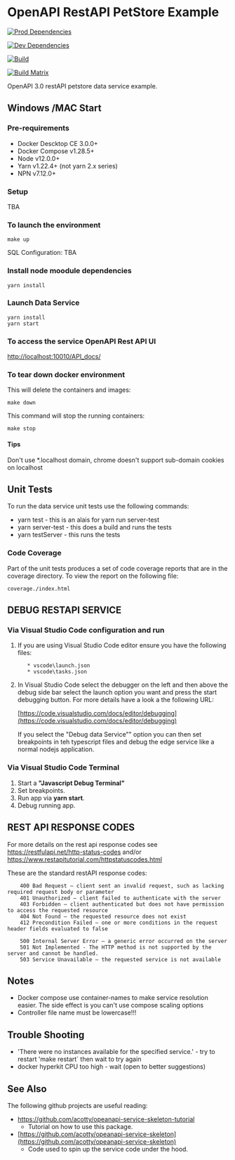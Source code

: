 # OpenAPI RestAPI PetStore Example

[![Prod Dependencies](https://david-dm.org/acotty/OpenAPI_Rest_PetStore_Example/status.svg)](https://david-dm.org/acotty/OpenAPI_Rest_PetStore_Example)

[![Dev Dependencies](https://david-dm.org/acotty/OpenAPI_Rest_PetStore_Example/dev-status.svg)](https://david-dm.org/acotty/OpenAPI_Rest_PetStore_Example#info=devDependencies)

[![Build](https://github.com/acotty/OpenAPI_Rest_PetStore_Example/actions/workflows/node.js.yml/badge.svg)](https://github.com/acotty/OpenAPI_Rest_PetStore_Example/actions/workflows/node.js.yml)

[![Build Matrix](http://github-actions.40ants.com/acotty/OpenAPI_Rest_PetStore_Example/matrix.svg)](https://github.com/acotty/OpenAPI_Rest_PetStore_Example)

OpenAPI 3.0 restAPI petstore data service example.

## Windows /MAC Start

### Pre-requirements

* Docker Descktop CE 3.0.0+
* Docker Compose v1.28.5+
* Node v12.0.0+
* Yarn v1.22.4+ (not yarn 2.x series)
* NPN v7.12.0+

### Setup

TBA

### To launch the environment

```make
make up
```

SQL Configuration: TBA

### Install node moodule dependencies

```yarn
yarn install
```

### Launch Data Service

```yarn
yarn install
yarn start
```

### To access the service OpenAPI Rest API UI

[http://localhost:10010/API_docs/](http://localhost:10010/API_docs/)

### To tear down docker environment

This will delete the containers and images:

```make
make down
```

This command will stop the running containers:

```make
make stop
```

#### Tips

Don't use *.localhost domain, chrome doesn't support sub-domain cookies on localhost

## Unit Tests

To run the data service unit tests use the following commands:

* yarn test  - this is an alais for yarn run server-test
* yarn server-test - this does a build and runs the tests
* yarn testServer - this runs the tests

### Code Coverage

Part of the unit tests produces a set of code coverage reports that are in the coverage directory. To view the report on the following  file:

```NYC
coverage./index.html
```

## DEBUG RESTAPI SERVICE

### Via Visual Studio Code configuration and run

1. If you are using Visual Studio Code editor ensure you have the following files:

   ```vscode
      * vscode\launch.json
      * vscode\tasks.json
   ```  

2. In Visual Studio Code select the debugger on the left and then above the debug side bar select the launch option you want and press the start debugging button. For more details have a look a the following URL:

      [https://code.visualstudio.com/docs/editor/debugging](https://code.visualstudio.com/docs/editor/debugging)

   If you select the "Debug data Service"" option you can then set breakpoints in teh typescript files and debug the edge service like a normal nodejs application.

### Via Visual Studio Code Terminal

1. Start a **"Javascript Debug Terminal"**
2. Set breakpoints.
3. Run app via **yarn start**.
4. Debug running app.


## REST API RESPONSE CODES

For more details on the rest api response codes see <https://restfulapi.net/http-status-codes> and/or <https://www.restapitutorial.com/httpstatuscodes.html>

These are the standard restAPI response codes:

```Codes
    400 Bad Request – client sent an invalid request, such as lacking required request body or parameter
    401 Unauthorized – client failed to authenticate with the server
    403 Forbidden – client authenticated but does not have permission to access the requested resource
    404 Not Found – the requested resource does not exist
    412 Precondition Failed – one or more conditions in the request header fields evaluated to false
    
    500 Internal Server Error – a generic error occurred on the server
    501 Not Implemented - The HTTP method is not supported by the server and cannot be handled.
    503 Service Unavailable – the requested service is not available
```

## Notes

* Docker compose use container-names to make service resolution easier.  The side effect is you can't use compose scaling options
* Controller file name must be lowercase!!!

## Trouble Shooting

* 'There were no instances available for the specified service.' - try to restart 'make restart` then wait to try again
* docker hyperkit CPU too high - wait (open to better suggestions)

## See Also

The following github projects are useful reading:

* <https://github.com/acotty/opeanapi-service-skeleton-tutorial>
  * Tutorial on how to use this package.
* [https://github.com/acotty/opeanapi-service-skeleton](https://github.com/acotty/opeanapi-service-skeleton)
  * Code used to spin up the service code under the hood.
